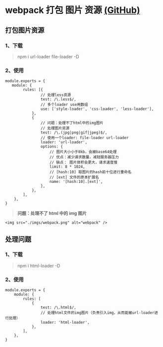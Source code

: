 # webpack 打包 图片 资源 [(GitHub)](https://github.com/GYQ-LQ/webpack-actual/tree/master/04-img_source)

## 打包图片资源

### 1、下载

> npm i url-loader file-loader -D

### 2、使用

```
module.exports = {
   module: {
        rules: [{
                // 处理less资源
                test: /\.less$/,
                // 多个loader use用数组
                use: ['style-loader', 'css-loader', 'less-loader'],
            },
            {
                // 问题：处理不了html中的img图片
                // 处理图片资源
                test: /\.(jpg|png|gif|jpeg)$/,
                // 使用一个loader: file-loader url-loader
                loader: 'url-loader',
                options: {
                    // 图片大小小于8kb，会被base64处理
                    // 优点：减少请求数量，减轻服务器压力
                    // 缺点： 图片体积会更大，请求速度慢
                    limit: 8 * 1024,
                    // [hash:10] 取图片的hash前十位进行重命名
                    // [ext] 文件的原本扩展名
                    name: '[hash:10].[ext]',
                },
            },
        ],
    },
}
```

> **问题：处理不了 html 中的 img 图片**

```
<img src="./imgs/webpack.png" alt="webpack" />
```

## 处理问题

### 1、下载

> npm i html-loader -D

### 2、使用

```
module.exports = {
    module: {
        rules: [
            {
                test: /\.html$/,
                // 处理html文件的img图片（负责引入img，从而能被url-loader进行处理）
                loader: 'html-loader',
            },
        ],
    },
}
```
